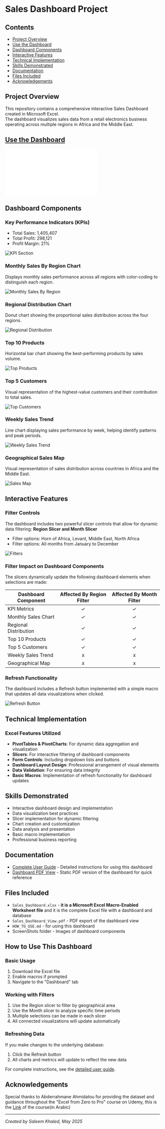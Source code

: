 # Sales Dashboard Project

## Contents
- [Project Overview](#project-overview)
- [Use the Dashboard](#)
- [Dashboard Components](#dashboard-components)
- [Interactive Features](#interactive-features)
- [Technical Implementation](#technical-implementation)
- [Skills Demonstrated](#skills-demonstrated)
- [Documentation](#documentation)
- [Files Included](#files-included)
- [Acknowledgements](#acknowledgements)

## Project Overview
This repository contains a comprehensive interactive Sales Dashboard created in Microsoft Excel.  
The dashboard visualizes sales data from a retail electronics business operating across multiple regions in Africa and the Middle East.

## [Use the Dashboard](Sales%20Dashboard.xlsm)

![Use the Dashboard](Sales%20Dashboard.xlsm)
## Dashboard Components

### Key Performance Indicators (KPIs)
- Total Sales: 1,405,407
- Total Profit: 298,121
- Profit Margin: 21%

![KPI Section](ScreenShots/KPI_section.JPG)

### Monthly Sales By Region Chart
Displays monthly sales performance across all regions with color-coding to distinguish each region.

![Monthly Sales By Region](ScreenShots/Refional_Components.JPG)

### Regional Distribution Chart
Donut chart showing the proportional sales distribution across the four regions.

![Regional Distribution](ScreenShots/Relgional_distribution_chart.JPG)

### Top 10 Products
Horizontal bar chart showing the best-performing products by sales volume.

![Top Products](ScreenShots/Top_products.JPG)

### Top 5 Customers
Visual representation of the highest-value customers and their contribution to total sales.

![Top Customers](ScreenShots/Top_Cutomers.JPG)

### Weekly Sales Trend
Line chart displaying sales performance by week, helping identify patterns and peak periods.

![Weekly Sales Trend](ScreenShots/Weekly_sales.JPG)

### Geographical Sales Map
Visual representation of sales distribution across countries in Africa and the Middle East.

![Sales Map](ScreenShots/Country_sales.JPG)

## Interactive Features

### Filter Controls
The dashboard includes two powerful slicer controls that allow for dynamic data filtering:
 **Region Slicer and Month Slicer**
   - Filter options: Horn of Africa, Levant, Middle East, North Africa
   - Filter options: All months from January to December
     
   ![Filters](ScreenShots/Filters.JPG)

### Filter Impact on Dashboard Components

The slicers dynamically update the following dashboard elements when selections are made:

| Dashboard Component | Affected By Region Filter | Affected By Month Filter |
|---------------------|:-------------------------:|:------------------------:|
| KPI Metrics         | ✓                         | ✓                        |
| Monthly Sales Chart | ✓                         | ✓                        |
| Regional Distribution| ✓                        | ✓                        |
| Top 10 Products     | ✓                         | ✓                        |
| Top 5 Customers     | ✓                         | ✓                        |
| Weekly Sales Trend  | x                         | x                        |
| Geographical Map    | x                         | x                        |

### Refresh Functionality
The dashboard includes a Refresh button implemented with a simple macro that updates all data visualizations when clicked.

![Refresh Button](ScreenShots/Refresh_button.JPG)

## Technical Implementation

### Excel Features Utilized
- **PivotTables & PivotCharts**: For dynamic data aggregation and visualization
- **Slicers**: For interactive filtering of dashboard components
- **Form Controls**: Including dropdown lists and buttons
- **Dashboard Layout Design**: Professional arrangement of visual elements
- **Data Validation**: For ensuring data integrity
- **Basic Macros**: Implementation of refresh functionality for dashboard updates

## Skills Demonstrated
- Interactive dashboard design and implementation
- Data visualization best practices
- Slicer implementation for dynamic filtering
- Chart creation and customization
- Data analysis and presentation
- Basic macro implementation
- Professional business reporting

## Documentation
- [Complete User Guide](HOW_TO_USE.md) - Detailed instructions for using this dashboard
- [Dashboard PDF View](Sales_Dashboard_veiw.pdf) - Static PDF version of the dashboard for quick reference

## Files Included
- `Sales_Dashboard.xlsx` - **it is a Microsoft Excel Macro-Enabled Worksheet file** and it is the complete Excel file with a dashboard and database
- `Sales_Dashboard_View.pdf` - PDF export of the dashboard view
- `HOW_TO_USE.md` - for using this dashboard
- ScreenShots folder - Images of dashboard components

## How to Use This Dashboard

### Basic Usage
1. Download the Excel file
2. Enable macros if prompted
3. Navigate to the "Dashboard" tab

### Working with Filters
1. Use the Region slicer to filter by geographical area
2. Use the Month slicer to analyze specific time periods
3. Multiple selections can be made in each slicer
4. All connected visualizations will update automatically

### Refreshing Data
If you make changes to the underlying database:
1. Click the Refresh button
2. All charts and metrics will update to reflect the new data

For complete instructions, see the [detailed user guide](HOW_TO_USE.md).

## Acknowledgements
Special thanks to Abderrahmane Ahmidatou for providing the dataset and guidance throughout the "Excel from Zero to Pro" course on Udemy, this is the [Link](https://www.udemy.com/course/excel-from-zero-to-pro/?couponCode=CP130525) of the course(in Arabic)

---
*Created by Saleem Khaled, May 2025*
